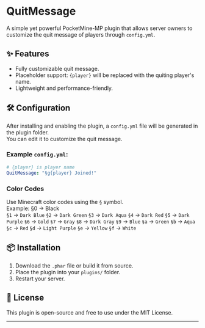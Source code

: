 # QuitMessage

A simple yet powerful PocketMine-MP plugin that allows server owners to customize the quit message of players through `config.yml`.

## ✨ Features

- Fully customizable quit message.
- Placeholder support: `{player}` will be replaced with the quiting player's name.
- Lightweight and performance-friendly.

## 🛠 Configuration

After installing and enabling the plugin, a `config.yml` file will be generated in the plugin folder.  
You can edit it to customize the quit message.

### Example `config.yml`:

```yaml
# {player} is player name
QuitMessage: "§g{player} Joined!"
```

### Color Codes

Use Minecraft color codes using the `§` symbol.  
Example: 
 §0 → Black  
`§1` → `Dark Blue`
`§2` → `Dark Green`
`§3` → `Dark Aqua`
`§4` → `Dark Red`
`§5` → `Dark Purple`
`§6` → `Gold`
`§7` → `Gray`
`§8` → `Dark Gray`
`§9` → `Blue`
`§a` → `Green`
`§b` → `Aqua`
`§c` → `Red`
`§d` → `Light Purple`
`§e` → `Yellow`
`§f` → `White`


## 📦 Installation

1. Download the `.phar` file or build it from source.
2. Place the plugin into your `plugins/` folder.
3. Restart your server.

## 📄 License

This plugin is open-source and free to use under the MIT License.

---
